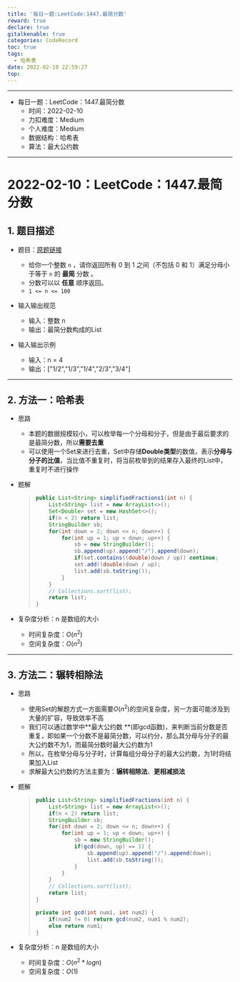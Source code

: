 ```yaml
---
title: '每日一题:LeetCode:1447.最简分数'
reward: true
declare: true
gitalkenable: true
categories: CodeRecord
toc: true
tags:
  - 哈希表
date: 2022-02-10 22:59:27
top:
---
```

---

* 每日一题：LeetCode：1447.最简分数
  * 时间：2022-02-10
  * 力扣难度：Medium
  * 个人难度：Medium
  * 数据结构：哈希表
  * 算法：最大公约数


---

<!-- more -->

# 2022-02-10：LeetCode：1447.最简分数

## 1. 题目描述

* 题目：[原题链接](https://leetcode-cn.com/problems/simplified-fractions/)

  * 给你一个整数 `n` ，请你返回所有 0 到 1 之间（不包括 0 和 1）满足分母小于等于 `n` 的 **最简** 分数 。
  * 分数可以以 **任意** 顺序返回。
  * `1 <= n <= 100`
* 输入输出规范
  * 输入：整数 n 
  * 输出：最简分数构成的List
* 输入输出示例
  * 输入：n = 4
  * 输出：["1/2","1/3","1/4","2/3","3/4"]


---

## 2. 方法一：哈希表

* 思路

  * 本题的数据规模较小，可以枚举每一个分母和分子，但是由于最后要求的是最简分数，所以**需要去重**
  * 可以使用一个Set来进行去重，Set中存储**Double类型**的数值，表示**分母与分子的比值**，当比值不重复时，将当前枚举到的结果存入最终的List中，重复时不进行操作
  
* 题解

  > ```java
  > public List<String> simplifiedFractions1(int n) {
  >     List<String> list = new ArrayList<>();
  >     Set<Double> set = new HashSet<>();
  >     if(n < 2) return list;
  >     StringBuilder sb;
  >     for(int down = 2; down <= n; down++) {
  >         for(int up = 1; up < down; up++) {
  >             sb = new StringBuilder();
  >             sb.append(up).append("/").append(down);
  >             if(set.contains((double)down / up)) continue;
  >             set.add((double)down / up);
  >             list.add(sb.toString());
  >         }
  >     }
  >     // Collections.sort(list);
  >     return list;
  > }
  > ```
  
* 复杂度分析：n 是数组的大小

  * 时间复杂度：$O(n^2)$
  * 空间复杂度：$O(n^2)$

---

## 3. 方法二：辗转相除法

* 思路

  * 使用Set的解题方式一方面需要$O(n^2)$的空间复杂度，另一方面可能涉及到大量的扩容，导致效率不高
  * 我们可以通过数学中**最大公约数 **(即gcd函数)，来判断当前分数是否重复，即如果一个分数不是最简分数，可以约分，那么其分母与分子的最大公约数不为1，而最简分数时最大公约数为1
  * 所以，在枚举分母与分子时，计算每组分母分子的最大公约数，为1时将结果加入List
  * 求解最大公约数的方法主要为：**辗转相除法**、**更相减损法**

* 题解

  > ```java
  > public List<String> simplifiedFractions(int n) {
  >     List<String> list = new ArrayList<>();
  >     if(n < 2) return list;
  >     StringBuilder sb;
  >     for(int down = 2; down <= n; down++) {
  >         for(int up = 1; up < down; up++) {
  >             sb = new StringBuilder();
  >             if(gcd(down, up) == 1) {
  >                 sb.append(up).append("/").append(down);
  >                 list.add(sb.toString());
  >             }
  >         }
  >     }
  >     // Collections.sort(list);
  >     return list;
  > }
  > 
  > private int gcd(int num1, int num2) {
  >     if(num2 != 0) return gcd(num2, num1 % num2);
  >     else return num1;
  > }
  > ```

* 复杂度分析：n 是数组的大小

  * 时间复杂度：$O(n^2*logn)$
  * 空间复杂度：$O(1)$